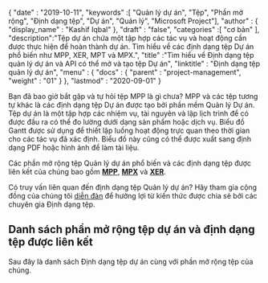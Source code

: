 {
  "date" : "2019-10-11",
  "keywords" :[ "Quản lý dự án", "Tệp", "Phần mở rộng", "Định dạng tệp", "Dự án", "Quản lý", "Microsoft Project"],
  "author" : {
    "display_name" : "Kashif Iqbal"
},
  "draft" : "false",
  "categories" :[ "cơ bản" ],
  "description":"Tệp dự án chứa một tập hợp các tác vụ và hoạt động cần được thực hiện để hoàn thành dự án. Tìm hiểu về các định dạng tệp Dự án phổ biến như MPP, XER, MPT và MPX.",
  "title" :"Tìm hiểu về Định dạng tệp quản lý dự án và API có thể mở và tạo tệp Dự án",
  "linktitle" : "Định dạng tệp quản lý dự án",
  "menu" : {
    "docs" : {
      "parent" : "project-management",
      "weight" : "01"
}
},
  "lastmod" : "2020-09-01"
}

Bạn đã bao giờ bắt gặp và tự hỏi tệp MPP là gì chưa? MPP và các tệp tương tự khác là các định dạng tệp Dự án được tạo bởi phần mềm Quản lý Dự án. Tệp dự án là một tập hợp các nhiệm vụ, tài nguyên và lập lịch trình để có được đầu ra có thể đo lường dưới dạng sản phẩm hoặc dịch vụ. Biểu đồ Gantt được sử dụng để thiết lập luồng hoạt động trực quan theo thời gian cho các tác vụ đã xác định. Biểu đồ này cũng có thể được xuất sang định dạng PDF hoặc hình ảnh để làm tài liệu.

Các phần mở rộng tệp Quản lý dự án phổ biến và các định dạng tệp được liên kết của chúng bao gồm **[MPP](/vi/project-management/mpp/)**, **[MPX](/vi/project-management/mpx/)** và **[XER](/vi/project-management/xer/)**.

Có truy vấn liên quan đến định dạng tệp Quản lý dự án? Hãy tham gia cộng đồng của chúng tôi [diễn đàn](https://forum.fileformat.com/c/project-management/15) để hưởng lợi từ kiến thức được chia sẻ bởi các chuyên gia Định dạng tệp.

## Danh sách phần mở rộng tệp dự án và định dạng tệp được liên kết

Sau đây là danh sách Định dạng tệp dự án cùng với phần mở rộng tệp của chúng.

